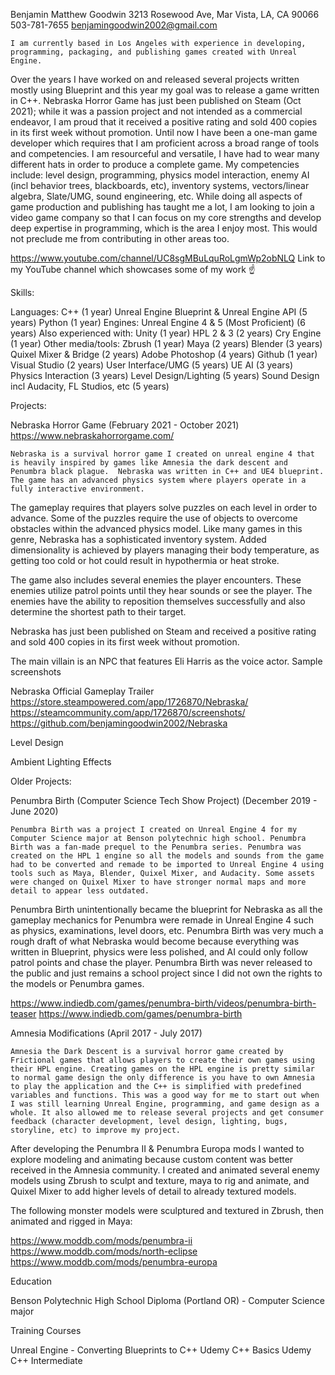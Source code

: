 Benjamin Matthew Goodwin
3213 Rosewood Ave, Mar Vista, LA, CA 90066
503-781-7655
benjamingoodwin2002@gmail.com

	I am currently based in Los Angeles with experience in developing, programming, packaging, and publishing games created with Unreal Engine. 
Over the years I have worked on and released several projects written mostly using Blueprint and this year my goal was to release a game written in C++. Nebraska Horror Game has just been published on Steam (Oct 2021); while it was a passion project and not intended as a commercial endeavor, I am proud that it received a positive rating and sold 400 copies in its first week without promotion. 
	Until now I have been a one-man game developer which requires that I am proficient across a broad range of tools and competencies. I am resourceful and versatile, I have had to wear many different hats in order to produce a complete game. 
My competencies include: level design, programming, physics model interaction, enemy AI (incl behavior trees, blackboards, etc), inventory systems, vectors/linear algebra, Slate/UMG, sound engineering, etc.
While doing all aspects of game production and publishing has taught me a lot, I am looking to join a video game company so that I can focus on my core strengths and develop deep expertise in programming, which is the area I enjoy most. This would not preclude me from contributing in other areas too. 


https://www.youtube.com/channel/UC8sgMBuLquRoLgmWp2obNLQ
Link to my YouTube channel which showcases some of my work ☝️



Skills:

Languages:
C++ (1 year)
Unreal Engine Blueprint & Unreal Engine API (5 years)
Python (1 year)
Engines:
Unreal Engine 4 & 5 (Most Proficient) (6 years)
	Also experienced with:
Unity (1 year)
HPL 2 & 3 (2 years)
Cry Engine (1 year)
Other media/tools:
Zbrush (1 year)
Maya (2 years)
Blender (3 years)
Quixel Mixer & Bridge (2 years)
Adobe Photoshop (4 years)
Github (1 year)
Visual Studio (2 years)
User Interface/UMG (5 years)
UE AI (3 years)
Physics Interaction (3 years)
Level Design/Lighting (5 years)
Sound Design incl Audacity, FL Studios, etc (5 years)

Projects:

Nebraska Horror Game (February 2021 - October 2021)
https://www.nebraskahorrorgame.com/

	Nebraska is a survival horror game I created on unreal engine 4 that is heavily inspired by games like Amnesia the dark descent and Penumbra black plague.  Nebraska was written in C++ and UE4 blueprint. The game has an advanced physics system where players operate in a fully interactive environment. 

The gameplay requires that players solve puzzles on each level in order to advance. Some of the puzzles require the use of objects to overcome obstacles within the advanced physics model. Like many games in this genre, Nebraska has a sophisticated inventory system. 
Added dimensionality is achieved by players managing their body temperature, as getting too cold or hot could result in hypothermia or heat stroke. 



The game also includes several enemies the player encounters. These enemies utilize patrol points until they hear sounds or see the player. The enemies have the ability to reposition themselves successfully and also determine the shortest path to their target. 

Nebraska has just been published on Steam and received a positive rating and sold 400 copies in its first week without promotion.


The main villain is an NPC that features Eli Harris as the voice actor. 
Sample screenshots


Nebraska Official Gameplay Trailer
https://store.steampowered.com/app/1726870/Nebraska/
https://steamcommunity.com/app/1726870/screenshots/
https://github.com/benjamingoodwin2002/Nebraska 



Level Design




Ambient Lighting Effects

Older Projects:

Penumbra Birth (Computer Science Tech Show Project) (December 2019 - June 2020)

	Penumbra Birth was a project I created on Unreal Engine 4 for my Computer Science major at Benson polytechnic high school. Penumbra Birth was a fan-made prequel to the Penumbra series. Penumbra was created on the HPL 1 engine so all the models and sounds from the game had to be converted and remade to be imported to Unreal Engine 4 using tools such as Maya, Blender, Quixel Mixer, and Audacity. Some assets were changed on Quixel Mixer to have stronger normal maps and more detail to appear less outdated. 
Penumbra Birth unintentionally became the blueprint for Nebraska as all the gameplay mechanics for Penumbra were remade in Unreal Engine 4 such as physics, examinations, level doors, etc. Penumbra Birth was very much a rough draft of what Nebraska would become because everything was written in Blueprint, physics were less polished, and AI could only follow patrol points and chase the player. Penumbra Birth was never released to the public and just remains a school project since I did not own the rights to the models or Penumbra games.




https://www.indiedb.com/games/penumbra-birth/videos/penumbra-birth-teaser
https://www.indiedb.com/games/penumbra-birth

Amnesia Modifications (April 2017 - July 2017)

	Amnesia the Dark Descent is a survival horror game created by Frictional games that allows players to create their own games using their HPL engine. Creating games on the HPL engine is pretty similar to normal game design the only difference is you have to own Amnesia to play the application and the C++ is simplified with predefined variables and functions. This was a good way for me to start out when I was still learning Unreal Engine, programming, and game design as a whole. It also allowed me to release several projects and get consumer feedback (character development, level design, lighting, bugs, storyline, etc) to improve my project. 
After developing the Penumbra II & Penumbra Europa mods I wanted to explore modeling and animating because custom content was better received in the Amnesia community. I created and animated several enemy models using Zbrush to sculpt and texture, maya to rig and animate, and Quixel Mixer to add higher levels of detail to already textured models.

The following monster models were sculptured and textured in Zbrush, then animated and rigged in Maya:



https://www.moddb.com/mods/penumbra-ii
https://www.moddb.com/mods/north-eclipse
https://www.moddb.com/mods/penumbra-europa

Education

Benson Polytechnic High School Diploma (Portland OR) - Computer Science major

Training Courses

Unreal Engine - Converting Blueprints to C++ 
Udemy C++ Basics
Udemy C++ Intermediate
